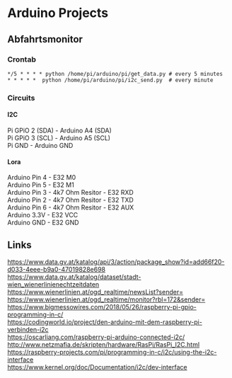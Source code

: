 # Arduino Projects

## Abfahrtsmonitor

### Crontab
```
*/5 * * * * python /home/pi/arduino/pi/get_data.py # every 5 minutes
* * * * *  python /home/pi/arduino/pi/i2c_send.py  # every minute
```


### Circuits

#### I2C
Pi GPiO 2 (SDA) - Arduino A4 (SDA)   
Pi GPiO 3 (SCL) - Arduino A5 (SCL)  
Pi GND 		- Arduino GND  

#### Lora
Arduino Pin 4 - E32 M0  
Arduino Pin 5 - E32 M1  
Arduino Pin 3 - 4k7 Ohm Resitor - E32 RXD  
Arduino Pin 2 - 4k7 Ohm Resitor - E32 TXD  
Arduino Pin 6 - 4k7 Ohm Resitor - E32 AUX  
Arduino 3.3V - E32 VCC   
Arduino GND - E32 GND  

## Links

https://www.data.gv.at/katalog/api/3/action/package_show?id=add66f20-d033-4eee-b9a0-47019828e698  
https://www.data.gv.at/katalog/dataset/stadt-wien_wienerlinienechtzeitdaten  
https://www.wienerlinien.at/ogd_realtime/newsList?sender=  
https://www.wienerlinien.at/ogd_realtime/monitor?rbl=172&sender=  
https://www.bigmessowires.com/2018/05/26/raspberry-pi-gpio-programming-in-c/  
https://codingworld.io/project/den-arduino-mit-dem-raspberry-pi-verbinden-i2c  
https://oscarliang.com/raspberry-pi-arduino-connected-i2c/  
http://www.netzmafia.de/skripten/hardware/RasPi/RasPi_I2C.html  
https://raspberry-projects.com/pi/programming-in-c/i2c/using-the-i2c-interface  
https://www.kernel.org/doc/Documentation/i2c/dev-interface  







